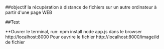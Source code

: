 ##objectif 
la récupération à distance de fichiers sur un autre ordinateur à partir d'une page WEB 

##Test 

**Ouvrer le terminal, run:
npm install
node app.js
dans le browser
http://localhost:8000 
Pour ouvrire le fichier
http://localhost:8000/image/id de fichier



